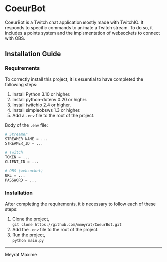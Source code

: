 # CoeurBot

CoeurBot is a Twitch chat application mostly made with TwitchIO. It responds to specific commands to animate a Twitch stream. To do so, it includes a points system and the implementation of websockets to connect with OBS.


## Installation Guide


### Requirements

To correctly install this project, it is essential to have completed the following steps:

1. Install Python 3.10 or higher.
2. Install python-dotenv 0.20 or higher.
3. Install twitchio 2.4 or higher.
4. Install simpleobsws 1.3 or higher.
5. Add a `.env` file to the root of the project. 
  
Body of the `.env` file:
```py
# Streamer
STREAMER_NAME = ...
STREAMER_ID = ...

# Twitch
TOKEN = ...
CLIENT_ID = ...

# OBS (websocket)
URL = ... 
PASSWORD = ...
```

### Installation

After completing the requirements, it is necessary to follow each of these steps:

1. Clone the project,  
```git clone https://github.com/mmeyrat/CoeurBot.git```
2. Add the `.env` file to the root of the project.
3. Run the project,  
```python main.py```

----

Meyrat Maxime
